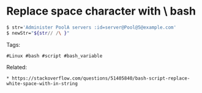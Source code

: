 # Replace space character with \ bash
```bash
$ str='Administer PoolA servers :id=server@Pool@5@example.com'
$ newStr="${str// /\ }"
```

Tags:
```
#Linux #bash #script #bash_variable
```

Related:
```
* https://stackoverflow.com/questions/51405840/bash-script-replace-white-space-with-in-string
```
